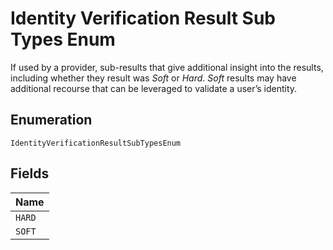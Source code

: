 
# Identity Verification Result Sub Types Enum

If used by a provider, sub-results that give additional insight into the results, including whether they result was <i>Soft</i> or <i>Hard</i>. <i>Soft</i> results may have additional recourse that can be leveraged to validate a user’s identity.

## Enumeration

`IdentityVerificationResultSubTypesEnum`

## Fields

| Name |
|  --- |
| `HARD` |
| `SOFT` |


